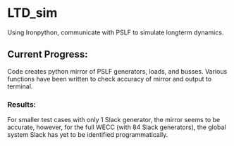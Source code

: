 # LTD_sim
Using Ironpython, communicate with PSLF to simulate longterm dynamics.
## Current Progress:
Code creates python mirror of PSLF generators, loads, and busses.
Various functions have been written to check accuracy of mirror and 
output to terminal.
### Results:
For smaller test cases with only 1 Slack generator, the mirror seems to be 
accurate, however, for the full WECC (with 84 Slack generators), the global
system Slack has yet to be identified programmatically.
